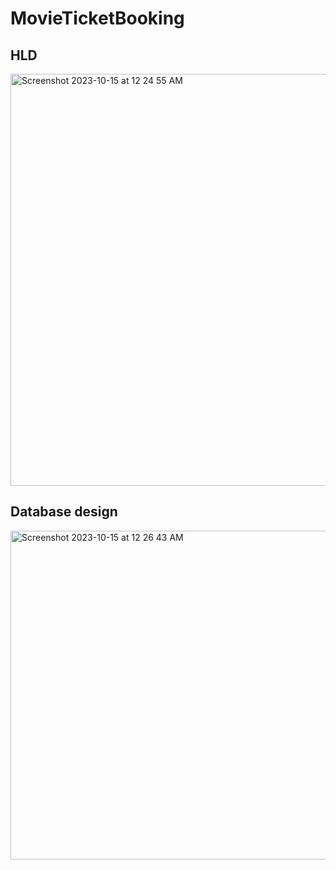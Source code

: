 # MovieTicketBooking

## HLD
<img width="659" alt="Screenshot 2023-10-15 at 12 24 55 AM" src="https://github.com/weissalissap/MovieTicketBooking/assets/48016076/750b74c2-1332-41d3-8f19-383908a11b2b">


## Database design
<img width="526" alt="Screenshot 2023-10-15 at 12 26 43 AM" src="https://github.com/weissalissap/MovieTicketBooking/assets/48016076/3bc15ca4-792e-4974-9d7e-a76ee639aa0b">
